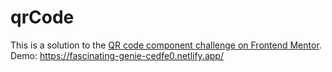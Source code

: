 # qrCode
This is a solution to the [QR code component challenge on Frontend Mentor](https://www.frontendmentor.io/challenges/qr-code-component-iux_sIO_H). <br>
Demo: https://fascinating-genie-cedfe0.netlify.app/
